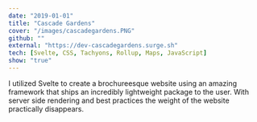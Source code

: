 ```yaml
---
date: "2019-01-01"
title: "Cascade Gardens"
cover: "/images/cascadegardens.PNG"
github: ""
external: "https://dev-cascadegardens.surge.sh"
tech: [Svelte, CSS, Tachyons, Rollup, Maps, JavaScript]
show: "true"
---
```


I utilized Svelte to create a brochureesque website using an amazing framework that ships an incredibly lightweight package to the user.  With server side rendering and best practices the weight of the website practically disappears.
